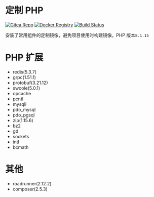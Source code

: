 # 定制 PHP

[![Gitea Repo](https://badgen.net/badge/gitea/main?icon=git)](https://git.fat4.cn/maoxuner/docker-php)
[![Docker Registry](https://badgen.net/badge/docker/latest?icon=docker)](https://hub.docker.com/r/maoxuner/php)
[![Build Status](https://img.shields.io/drone/build/maoxuner/docker-php/main?logo=drone&server=https://drone.fat4.cn)](https://drone.fat4.cn/maoxuner/docker-php)

安装了常用组件的定制镜像，避免项目使用时构建镜像。PHP 版本`8.1.15`

# PHP 扩展

- redis(5.3.7)
- grpc(1.51.1)
- protobuf(3.21.12)
- swoole(5.0.1)
- opcache
- pcntl
- mysqli
- pdo_mysql
- pdo_pgsql
- zip(1.15.6)
- bz2
- gd
- sockets
- intl
- bcmath

# 其他

- roadrunner(2.12.2)
- composer(2.5.3)
